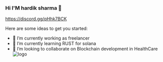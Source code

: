 ### Hi I'M hardik sharma 👋 
https://discord.gg/pHhk7BCK

Here are some ideas to get you started:

- 🔭 I’m currently working as freelancer
- 🌱 I’m currently learning RUST for solana 
- 👯 I’m looking to collaborate on Blockchain development in HealthCare 
![logo](https://user-images.githubusercontent.com/85208662/159981983-4f63ed51-aeff-475d-b597-348f1ad53bd1.png)
